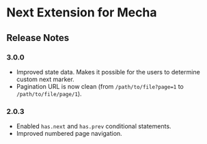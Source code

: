Next Extension for Mecha
========================

Release Notes
-------------

### 3.0.0

 - Improved state data. Makes it possible for the users to determine custom next marker.
 - Pagination URL is now clean (from `/path/to/file?page=1` to `/path/to/file/page/1`).

### 2.0.3

 - Enabled `has.next` and `has.prev` conditional statements.
 - Improved numbered page navigation.
